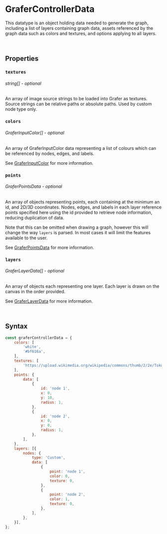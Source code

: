 # GraferControllerData

This datatype is an object holding data needed to generate the graph, including a list of layers containing graph data, assets referenced by the graph data such as colors and textures, and options applying to all layers.

<br>

## Properties

### `textures`
###### string[] - *optional*

An array of image source strings to be loaded into Grafer as textures. Source strings can be relative paths or absolute paths. Used by custom node type only.

### `colors`
###### GraferInputColor[] - *optional*

An array of GraferInputColor data representing a list of colours which can be referenced by nodes, edges, and labels.

See [GraferInputColor](./grafer-input-color.md) for more information.

### `points`
###### GraferPointsData - *optional*

An array of objects representing points, each containing at the minimum an id, and 2D/3D coordinates. Nodes, edges, and labels in each layer reference points specified here using the id provided to retrieve node information, reducing duplication of data.

Note that this can be omitted when drawing a graph, however this will change the way `layers` is parsed. In most cases it will limit the features available to the user.

See [GraferPointsData](./grafer-points-data.md) for more information.

### `layers`
###### GraferLayerData[] - *optional*

An array of objects each representing one layer. Each layer is drawn on the canvas in the order provided.

See [GraferLayerData](./grafer-layer-data.md) for more information.

<br>

## Syntax

```js
const graferControllerData = {
    colors: [
        'white',
        '#bf616a',
    ],
    textures: [
        'https://upload.wikimedia.org/wikipedia/commons/thumb/2/2e/Tokugawa_family_crest.svg/1920px-Tokugawa_family_crest.svg.png'
    ],
    points: {
        data: [
            {
                id: 'node 1',
                x: 0,
                y: 10,
                radius: 1,
            },
            {
                id: 'node 2',
                x: 0,
                y: 0,
                radius: 1,
            },
        ],
    },
    layers: [{
        nodes: {
            type: 'Custom',
            data: [
                {
                    point: 'node 1',
                    color: 0,
                    texture: 0,
                },
                {
                    point: 'node 2',
                    color: 1,
                    texture: 0,
                },
            ],
        },
    }],
};
```